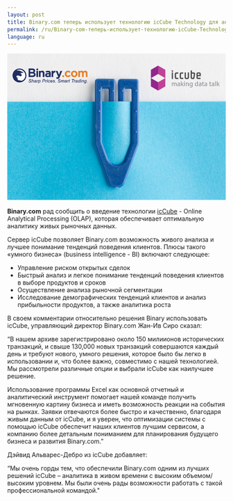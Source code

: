 ```yaml
---
layout: post
title: Binary.com теперь использует технологию icCube Technology для анализа живых рыночных данных
permalink: /ru/Binary-com-теперь-использует-технологию-icCube-Technology-для-анализа-живых-рыночных-данных 
language: ru
---
```

![](/post_images/275409_orig.jpg)

**Binary.com** рад сообщить о введение технологии [icCube](http://www.iccube.com/) - Online Analytical Processing (OLAP), которая обеспечивает оптимальную аналитику живых рыночных данных.

Сервер icCube позволяет Binary.com возможность живого анализа и лучшее понимание тенденций поведения клиентов. Плюсы такого «умного бизнеса» (business intelligence - BI) включают следующее:

* Управление риском открытых сделок
* Быстрый анализ и легкое понимание тенденций поведения клиентов в выборе продуктов и сроков
* Осуществление анализа рыночной сегментации
* Исследование демографических тенденций клиентов и анализ прибыльности продуктов, а также аналитика роста

В своем комментарии относительно решения Binary использовать icCube, управляющий директор Binary.com Жан-Ив Сиро сказал:

“В нашем архиве зарегистрировано около 150 милиионов  исторических транзакций, и свыше 130,000 новых транзакций совершаются каждый день и требуют нового, умного решения, которое было бы легко в использовании и, что более важно, совместимо с нашей технологией. Мы рассмотрели различные опции и выбрали icCube как наилучшее решение.

Использование программы Excel как основной отчетный и аналитический инструмент помогает нашей команде получить мгновенную картину бизнеса и иметь возможность реакции на события на рынках. Заявки отвечаются более быстро и качественно, благодаря живым данным от icCube, и я уверен, что оптимизации системы с помощью icCube обеспечит наших клиентов лучшим сервисом, а компанию более детальным пониманием для планирования будущего бизнеса и развития Binary.com.”

Дэйвид Альварес-Дебро из icCube добавляет:

“Мы очень горды тем, что обеспечили Binary.com одним из лучших решений icCube – аналитика в живом времени с высоким объемом/высоким уровнем. Мы были очень рады возможности работать с такой профессиональной командой."
